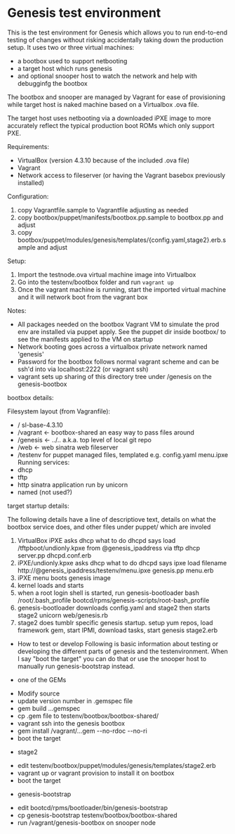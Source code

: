 # Genesis test environment

This is the test environment for Genesis which allows you to run
end-to-end testing of changes without risking accidentally taking down
the production setup. It uses two or three virtual machines:

* a bootbox used to support netbooting
* a target host which runs genesis
* and optional snooper host to watch the network and help with debugginfg the bootbox

The bootbox and snooper are managed by Vagrant for ease of
provisioning while target host is naked machine based on a Virtualbox
.ova file.

The target host uses netbooting via a downloaded iPXE image to more
accurately reflect the typical production boot ROMs which only support
PXE.

Requirements:

* VirtualBox (version 4.3.10 because of the included .ova file)
* Vagrant
* Network access to fileserver (or having the Vagrant basebox previously installed)

Configuration:

1. copy Vagrantfile.sample to Vagrantfile adjusting as needed
2. copy bootbox/puppet/manifests/bootbox.pp.sample to bootbox.pp and adjust
3. copy bootbox/puppet/modules/genesis/templates/{config.yaml,stage2}.erb.sample
and adjust

Setup:

1. Import the testnode.ova virtual machine image into Virtualbox 
2. Go into the testenv/bootbox folder and run ```vagrant up```
3. Once the vagrant machine is running, start the imported virtual machine and it will network boot from the vagrant box

Notes:

* All packages needed on the bootbox Vagrant VM to simulate the prod env are installed via puppet apply. See the puppet dir inside bootbox/ to see the manifests applied to the VM on startup
* Network booting goes across a virtualbox private network named 'genesis'
* Password for the bootbox follows normal vagrant scheme and can be ssh'd into via localhost:2222 (or vagrant ssh)
* vagrant sets up sharing of this directory tree under /genesis on the genesis-bootbox

bootbox details:

Filesystem layout (from Vagranfile):
* / sl-base-4.3.10
* /vagrant <- bootbox-shared an easy way to pass files around
* /genesis <- ../.. a.k.a. top level of local git repo
* /web     <- web  sinatra web fileserver
* /testenv for puppet managed files, templated e.g. config.yaml menu.ipxe
Running services:
* dhcp
* tftp
* http sinatra application run by unicorn
* named (not used?)

target startup details:

The following details have a line of descriptiove text, details on what the bootbox service does, and other files under puppet/ which are involed
1. VirtualBox iPXE asks dhcp what to do
    dhcpd says load /tftpboot/undionly.kpxe from @genesis_ipaddress via tftp
    dhcp server.pp dhcpd.conf.erb
2. iPXE/undionly.kpxe asks dhcp what to do
    dhcpd says ipxe load filename http://@genesis_ipaddress/testenv/menu.ipxe
    genesis.pp menu.erb
3. iPXE menu boots genesis image
4. kernel loads and starts
5. when a root login shell is started, run genesis-bootloader
   bash /root/.bash_profile
   bootcd/rpms/genesis-scripts/root-bash_profile
5. genesis-bootloader downloads config.yaml and stage2 then starts stage2
   unicorn web/genesis.rb
6. stage2 does tumblr specific genesis startup.  setup yum repos, load framework gem, start IPMI, download tasks, start genesis
   stage2.erb

* How to test or develop
Following is basic information about testing or developing the different parts of genesis and the testenvironment.  When I say "boot the target" you can do that or use the snooper host to manually run genesis-bootstrap instead.

* one of the GEMs
 - Modify source
 - update version number in .gemspec file
 - gem build ...gemspec
 - cp .gem file to testenv/bootbox/bootbox-shared/
 - vagrant ssh into the genesis bootbox
 - gem install /vagrant/...gem --no-rdoc --no-ri
 - boot the target

* stage2
 - edit testenv/bootbox/puppet/modules/genesis/templates/stage2.erb
 - vagrant up or vagrant provision to install it on bootbox
 - boot the target

* genesis-bootstrap
 - edit bootcd/rpms/bootloader/bin/genesis-bootstrap
 - cp genesis-bootstrap testenv/bootbox/bootbox-shared
 - run /vagrant/genesis-bootbox on snooper node
